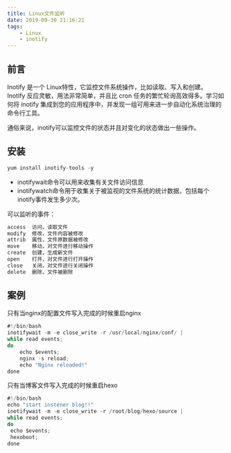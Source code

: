 ```yaml
---
title: Linux文件监听
date: 2019-09-30 21:16:21
tags: 
    - Linux
    - inotify
---
```

## 前言
Inotify 是一个 Linux特性，它监控文件系统操作，比如读取、写入和创建。Inotify 反应灵敏，用法非常简单，并且比 cron 任务的繁忙轮询高效得多。学习如何将 inotify 集成到您的应用程序中，并发现一组可用来进一步自动化系统治理的命令行工具。

通俗来说，inotify可以监控文件的状态并且对变化的状态做出一些操作。

## 安装
```java
yum install inotify-tools -y
```
* inotifywait命令可以用来收集有关文件访问信息
* inotifywatch命令用于收集关于被监视的文件系统的统计数据，包括每个inotify事件发生多少次。

可以监听的事件：
```java
access  访问，读取文件
modify  修改，文件内容被修改
attrib  属性，文件原数据被修改
move    移动，对文件进行移动操作
create  创建，生成新文件
open    打开，对文件进行打开操作
close   关闭，对文件进行关闭操作
delete  删除，文件被删除
```
## 案例
只有当nginx的配置文件写入完成的时候重启nginx
```java 
#!/bin/bash
inotifywait -m -e close_write -r /usr/local/nginx/conf/ |
while read events;
do 
    echo $events;
    nginx -s reload;
    echo "Nginx reloaded!"
done
```
只有当博客文件写入完成的时候重启hexo
```java 
#!/bin/bash
echo "start instener blog!!"
inotifywait -m -e close_write -r /root/blog/hexo/source |
while read events;
do
 echo $events;
 hexoboot;
done
```
